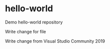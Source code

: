 # hello-world
Demo hello-world repository

Write change for file

Write change from Visual Studio Community 2019
